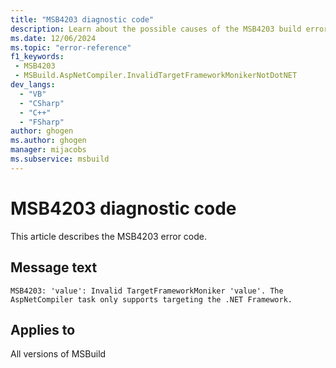 ```yaml
---
title: "MSB4203 diagnostic code"
description: Learn about the possible causes of the MSB4203 build error, and get troubleshooting tips.
ms.date: 12/06/2024
ms.topic: "error-reference"
f1_keywords:
 - MSB4203
 - MSBuild.AspNetCompiler.InvalidTargetFrameworkMonikerNotDotNET
dev_langs:
  - "VB"
  - "CSharp"
  - "C++"
  - "FSharp"
author: ghogen
ms.author: ghogen
manager: mijacobs
ms.subservice: msbuild
---
```


# MSB4203 diagnostic code

<!-- :::ErrorDefinitionDescription::: -->
<!-- :::editable-content name="introDescription"::: -->
This article describes the MSB4203 error code.
<!-- :::editable-content-end::: -->

## Message text

`MSB4203: 'value': Invalid TargetFrameworkMoniker 'value'. The AspNetCompiler task only supports targeting the .NET Framework.`

<!-- :::editable-content name="postOutputDescription"::: -->
<!--
{StrBegin="MSB4203: "}
-->
<!-- :::editable-content-end::: -->
<!-- :::ErrorDefinitionDescription-end::: -->

## Applies to

All versions of MSBuild
